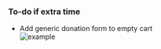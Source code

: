 ### To-do if extra time

* Add generic donation form to empty cart  
  ![example](https://d1zjcuqflbd5k.cloudfront.net/files/acc_143709/14Hhm?response-content-disposition=inline;%20filename=Messages%2520Image%281123331203%29.png&Expires=1417562960&Signature=JVxg3dVDIsqWOPIs2qPU8QJPP38zkFzBgEA2zmASJCPwkfvf8FXqXBT9RHbc6~NuhyiydqG12~cCEO9EXaym8hShF0D0IYnICC20eMpwgqRT9fEu8tnSgJRACzXaDaE~EbCEV3vhHh8-ENoINI8LkLbJ4N-956M-saui1p-2cEM_&Key-Pair-Id=APKAJTEIOJM3LSMN33SA)
